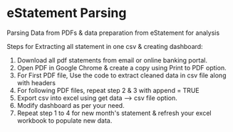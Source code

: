 # eStatement Parsing
Parsing Data from PDFs &amp; data preparation from eStatement for analysis

Steps for Extracting all statement in one csv & creating dashboard:
1. Download all pdf statements from email or online banking portal.
2. Open PDF in Google Chrome & create a copy using Print to PDF option.
3. For First PDF file, Use the code to extract cleaned data in csv file along with headers
4. For following PDF files, repeat step 2 & 3 with append = TRUE
5. Export csv into excel using get data --> csv file option.
6. Modify dashboard as per your need.
7. Repeat step 1 to 4 for new month's statement & refresh your excel workbook to populate new data. 
